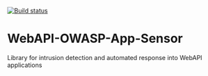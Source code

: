 [![Build status](https://ci.appveyor.com/api/projects/status/gsgnwdf4n43vm7ol?svg=true)](https://ci.appveyor.com/project/suvroc/webapi-owasp-app-sensor)

# WebAPI-OWASP-App-Sensor
Library for intrusion detection and automated response into WebAPI applications

